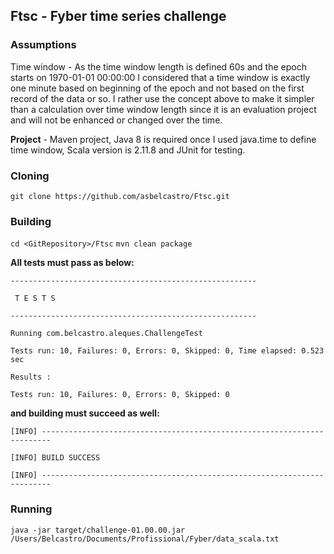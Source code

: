 ## Ftsc - Fyber time series challenge

### Assumptions
Time window - As the time window length is defined 60s and the epoch starts on 1970-01-01 00:00:00 I considered that a time window is exactly one minute based on beginning of the epoch and not based on the first record of the data or so. I rather use the concept above to make it simpler than a calculation over time window length since it is an evaluation project and will not be enhanced or changed over the time.

**Project** - Maven project, Java 8 is required once I used java.time to define time window, Scala version is 2.11.8 and JUnit for testing.

### Cloning
`git clone https://github.com/asbelcastro/Ftsc.git`

### Building
`cd <GitRepository>/Ftsc`
`mvn clean package`

**All tests must pass as below:**

`-------------------------------------------------------`

` T E S T S`

`-------------------------------------------------------`

`Running com.belcastro.aleques.ChallengeTest`

`Tests run: 10, Failures: 0, Errors: 0, Skipped: 0, Time elapsed: 0.523 sec`

`Results :`

`Tests run: 10, Failures: 0, Errors: 0, Skipped: 0`

**and building must succeed as well:**

`[INFO] ------------------------------------------------------------------------`

`[INFO] BUILD SUCCESS`

`[INFO] ------------------------------------------------------------------------`

### Running
`java -jar target/challenge-01.00.00.jar /Users/Belcastro/Documents/Profissional/Fyber/data_scala.txt`
